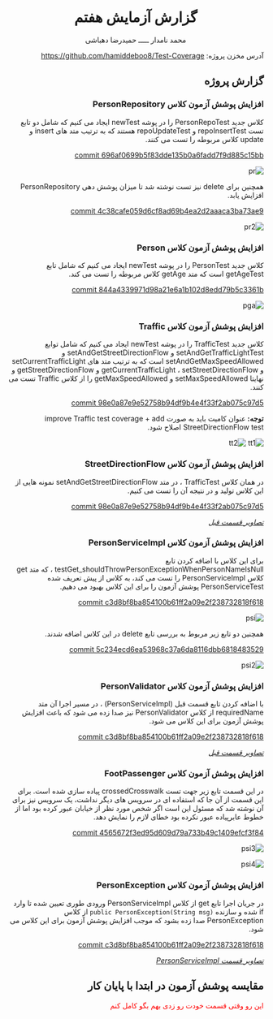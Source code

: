 <div align='center'>

# گزارش آزمایش هفتم

محمد نامدار  ـــــ  حمیدرضا دهباشی
</div>

<div dir='rtl' align='right'>

آدرس مخزن پروژه: https://github.com/hamiddeboo8/Test-Coverage


## گزارش پروژه

### افزایش پوشش آزمون کلاس PersonRepository

کلاس جدید PersonRepoTest
 را در پوشه newTest
ایجاد می کنیم که شامل دو تابع تست repoInsertTest و repoUpdateTest
هستند که به ترتیب متد های insert و update کلاس مربوطه را تست می کنند.

[commit 696af0699b5f83dde135b0a6fadd7f9d885c15bb](https://github.com/hamiddeboo8/Test-Coverage/commit/696af0699b5f83dde135b0a6fadd7f9d885c15bb)

![pr](./images/testRepo.PNG)

همچنین برای delete نیز تست نوشته شد تا میزان پوشش دهی PersonRepository افزایش یابد.

[commit 4c38cafe059d6cf8ad69b4ea2d2aaaca3ba73ae9](https://github.com/hamiddeboo8/Test-Coverage/commit/4c38cafe059d6cf8ad69b4ea2d2aaaca3ba73ae9)

![pr2](./images/t2.PNG)

### افزایش پوشش آزمون کلاس Person

کلاس جدید PersonTest
 را در پوشه newTest
ایجاد می کنیم که شامل تابع getAgeTest
است که متد getAge کلاس مربوطه را تست می کند.


[commit 844a4339971d98a21e6a1b102d8edd79b5c3361b](https://github.com/hamiddeboo8/Test-Coverage/commit/844a4339971d98a21e6a1b102d8edd79b5c3361b)

![pga](./images/testPerson.PNG)

### افزایش پوشش آزمون کلاس Traffic

کلاس جدید TrafficTest
را در پوشه newTest
ایجاد می کنیم که شامل توابع setAndGetTrafficLightTest و setAndGetStreetDirectionFlow و setAndGetMaxSpeedAllowed
است که به ترتیب متد های setCurrentTrafficLight و getCurrentTrafficLight
،
setStreetDirectionFlow و getStreetDirectionFlow
و نهایتا setMaxSpeedAllowed و getMaxSpeedAllowed را از کلاس Traffic
تست می کنند.

[commit 98e0a87e9e52758b94df9b4e4f33f2ab075c97d5](https://github.com/hamiddeboo8/Test-Coverage/commit/98e0a87e9e52758b94df9b4e4f33f2ab075c97d5)

<b> توجه: </b>
عنوان کامیت باید به صورت 
improve Traffic test coverage + add StreetDirectionFlow test
اصلاح شود.

![tt1](./images/testT&TL1.PNG)
![tt2](./images/testT&TL2.PNG)


### افزایش پوشش آزمون کلاس StreetDirectionFlow

در همان کلاس TrafficTest
، در متد setAndGetStreetDirectionFlow
نمونه هایی از این کلاس تولید و در نتیجه آن را تست می کنیم.

[commit 98e0a87e9e52758b94df9b4e4f33f2ab075c97d5](https://github.com/hamiddeboo8/Test-Coverage/commit/98e0a87e9e52758b94df9b4e4f33f2ab075c97d5)

<i><u>
تصاویر قسمت قبل
</u></i>

### افزایش پوشش آزمون کلاس PersonServiceImpl

برای این کلاس با اضافه کردن تابع
testGet_shouldThrowPersonExceptionWhenPersonNameIsNull
، که متد get کلاس PersonServiceImpl را تست می کند،
به کلاس از پیش تعریف شده PersonServiceTest
پوشش آزمون را برای این کلاس بهبود می دهیم.

[commit c3d8bf8ba854100b61ff2a09e2f238732818f618](https://github.com/hamiddeboo8/Test-Coverage/commit/c3d8bf8ba854100b61ff2a09e2f238732818f618)

![psi](./images/personE&ps.PNG)

همچنین دو تابع زیر مربوط به بررسی تابع delete در این کلاس اضافه شدند.

[commit 5c234ecd6ea53968c37a6da8116dbb6818483529](https://github.com/hamiddeboo8/Test-Coverage/commit/5c234ecd6ea53968c37a6da8116dbb6818483529)

![psi2](./images/t1.PNG)

### افزایش پوشش آزمون کلاس PersonValidator

با اضافه کردن تابع قسمت قبل (PersonServiceImpl)
، در مسیر اجرا آن متد requiredName از کلاس PersonValidator 
نیز صدا زده می شود که باعث افزایش پوشش آزمون برای این کلاس می شود.

[commit c3d8bf8ba854100b61ff2a09e2f238732818f618](https://github.com/hamiddeboo8/Test-Coverage/commit/c3d8bf8ba854100b61ff2a09e2f238732818f618)

<i><u>
تصاویر قسمت قبل
</u></i>
### افزایش پوشش آزمون کلاس FootPassenger

در این قسمت تابع زیر جهت تست crossedCrosswalk پیاده سازی شده است. برای این قسمت از آن جا که استفاده ای در سرویس های دیگر نداشت، یک سرویس نیز برای آن نوشته شد که مسئول این است اگر شخص مورد نظر از خیابان عبور کرده بود اما از خطوط عابرپیاده عبور نکرده بود خطای لازم را نمایش دهد.

[commit 4565672f3ed95d609d79a733b49c1409efcf3f84](https://github.com/hamiddeboo8/Test-Coverage/commit/4565672f3ed95d609d79a733b49c1409efcf3f84)

![psi3](./images/t3.PNG)

![psi4](./images/t4.PNG)


### افزایش پوشش آزمون کلاس PersonException

در جریان اجرا تابع get از کلاس PersonServiceImpl
ورودی طوری تعیین شده تا وارد if شده
و سازنده
`public PersonException(String msg)`
از کلاس PersonException صدا زده بشود
که موجب افزایش پوشش آزمون برای این کلاس می شود.

[commit c3d8bf8ba854100b61ff2a09e2f238732818f618](https://github.com/hamiddeboo8/Test-Coverage/commit/c3d8bf8ba854100b61ff2a09e2f238732818f618)

<i><u>
تصاویر قسمت PersonServiceImpl
</u></i>


## مقایسه پوشش آزمون در ابتدا با پایان کار

<p style="color:#FF0000";>
این رو وقتی قسمت خودت رو زدی بهم بگو کامل کنم
</p>

</div>
